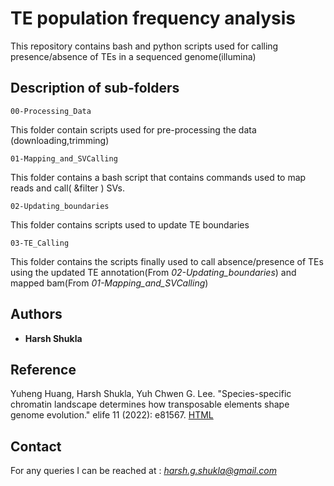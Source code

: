# TE population frequency analysis

This repository contains bash and python scripts used for calling presence/absence of TEs in a sequenced genome(illumina)

## Description of sub-folders

```
00-Processing_Data
```
This folder contain scripts used for pre-processing the data (downloading,trimming)

```
01-Mapping_and_SVCalling
```
This folder contains a bash script that contains commands used to map reads and call( &filter ) SVs.

```
02-Updating_boundaries
```
This folder contains scripts used to update TE boundaries

```
03-TE_Calling
```
This folder contains the scripts finally used to call absence/presence of TEs using the updated TE annotation(From _02-Updating\_boundaries_) and mapped bam(From _01-Mapping\_and\_SVCalling_)

## Authors

* **Harsh Shukla**

## Reference

Yuheng Huang, Harsh Shukla, Yuh Chwen G. Lee. "Species-specific chromatin landscape determines how transposable elements shape genome evolution." elife 11 (2022): e81567. [HTML](https://doi.org/10.7554/eLife.81567)

## Contact

For any queries I can be reached at : *harsh.g.shukla@gmail.com*

